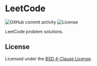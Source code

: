 # LeetCode

![GitHub commit activity](https://img.shields.io/github/commit-activity/m/kallydev/leetcode?style=flat-square)
![License](https://img.shields.io/github/license/kallydev/leetcode?style=flat-square)

LeetCode problem solutions.

## License

Licensed under the [BSD 4-Clause License](LICENSE).

